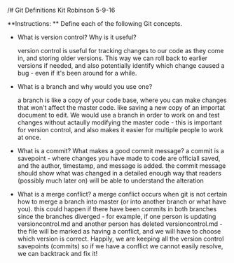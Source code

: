 /# Git Definitions
Kit Robinson 5-9-16

**Instructions: ** Define each of the following Git concepts.

* What is version control?  Why is it useful?
	
	version control is useful for tracking changes to our code as they come in, and storing older versions.  This way we can roll back to earlier versions if needed, and also potentially identify which change caused a bug - even if it's been around for a while.

* What is a branch and why would you use one?

	a branch is like a copy of your code base, where you can make changes that won't affect the master code.  like saving a new copy of an importat document to edit.  We would use a branch in order to work on and test changes without actaully modifying the master code - this is important for version control, and also makes it easier for multiple people to work at once.  

* What is a commit? What makes a good commit message?
	a commit is a savepoint - where changes you have made to code are officiall saved, and the author, timestamp, and message is added.  the commit message should show what was changed in a detailed enough way that readers (possibly much later on) will be able to understand the alteration

* What is a merge conflict?
	a merge conflict occurs when git is not certain how to merge a branch into master (or into another branch or what have you).  this could happen if there have been commits in both branches since the branches diverged - for example, if one person is updating versioncontrol.md and another person has deleted versioncontrol.md  - the file will be marked as having a conflict, and we will have to choose which version is correct.  Happily, we are keeping all the version control savepoints (commits) so if we have a conflict we cannot easily resolve, we can backtrack and fix it!